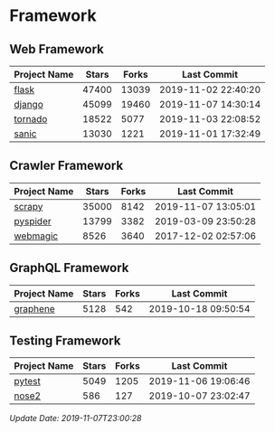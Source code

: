 # Framework

## Web Framework

| Project Name | Stars | Forks | Last Commit |
| ------------ | ----- | ----- | ----------- |
| [flask](https://github.com/pallets/flask) | 47400 | 13039 | 2019-11-02 22:40:20 |
| [django](https://github.com/django/django) | 45099 | 19460 | 2019-11-07 14:30:14 |
| [tornado](https://github.com/tornadoweb/tornado) | 18522 | 5077 | 2019-11-03 22:08:52 |
| [sanic](https://github.com/huge-success/sanic) | 13030 | 1221 | 2019-11-01 17:32:49 |

## Crawler Framework

| Project Name | Stars | Forks | Last Commit |
| ------------ | ----- | ----- | ----------- |
| [scrapy](https://github.com/scrapy/scrapy) | 35000 | 8142 | 2019-11-07 13:05:01 |
| [pyspider](https://github.com/binux/pyspider) | 13799 | 3382 | 2019-03-09 23:50:28 |
| [webmagic](https://github.com/code4craft/webmagic) | 8526 | 3640 | 2017-12-02 02:57:06 |

## GraphQL Framework

| Project Name | Stars | Forks | Last Commit |
| ------------ | ----- | ----- | ----------- |
| [graphene](https://github.com/graphql-python/graphene) | 5128 | 542 | 2019-10-18 09:50:54 |

## Testing Framework

| Project Name | Stars | Forks | Last Commit |
| ------------ | ----- | ----- | ----------- |
| [pytest](https://github.com/pytest-dev/pytest) | 5049 | 1205 | 2019-11-06 19:06:46 |
| [nose2](https://github.com/nose-devs/nose2) | 586 | 127 | 2019-10-07 23:02:47 |

*Update Date: 2019-11-07T23:00:28*